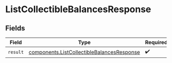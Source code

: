 # ListCollectibleBalancesResponse

## Fields

| Field      | Type                                                                                                  | Required | Description |
| ---------- | ----------------------------------------------------------------------------------------------------- | -------- | ----------- |
| `result` | [components.ListCollectibleBalancesResponse](../../models/components/listcollectiblebalancesresponse.md) | ✔️     | N/A         |
